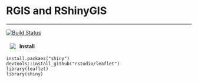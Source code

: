# RGIS and RShinyGIS 

<hr>

[![Build Status](https://travis-ci.org/benpickles/peity.svg?branch=master)](http://leafletjs.com/)

<a href="http://leafletjs.com/"><img src="http://leafletjs.com/docs/images/logo.png" align="left" hspace="10" vspace="6" hight="100"></a>

#### Install 
```
install.packaes("shiny")
devtools::install_github("rstudio/leaflet")
library(leaflet)
library(shiny)
```
